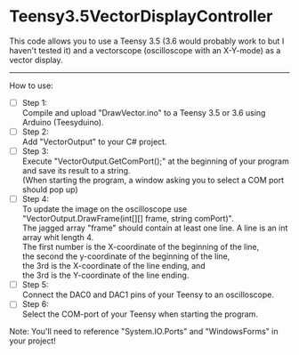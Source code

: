 # Teensy3.5VectorDisplayController
This code allows you to use a Teensy 3.5 (3.6 would probably work to but I haven't tested it) and a vectorscope (oscilloscope with an X-Y-mode) as a vector display.

---
How to use:

- [ ] Step 1:  
		Compile and upload "DrawVector.ino" to a Teensy 3.5 or 3.6 using Arduino (Teesyduino).  
- [ ] Step 2:  
		Add "VectorOutput" to your C# project.  
- [ ] Step 3:  
		Execute "VectorOutput.GetComPort();" at the beginning of your program and save its result to a string.  
		(When starting the program, a window asking you to select a COM port should pop up)  
- [ ] Step 4:  
		To update the image on the oscilloscope use "VectorOutput.DrawFrame(int[][] frame, string comPort)".  
		The jagged array "frame" should contain at least one line. A line is an int array whit length 4.  
		The first number is the X-coordinate of the beginning of the line,  
		the second the y-coordinate of the beginning of the line,  
		the 3rd is the X-coordinate of the line ending, and  
		the 3rd is the Y-coordinate of the line ending.  
- [ ] Step 5:  
		Connect the DAC0 and DAC1 pins of your Teensy to an oscilloscope.  
- [ ] Step 6:  
		Select the COM-port of your Teensy when starting the program.  

Note: You'll need to reference "System.IO.Ports" and "WindowsForms" in your project! 
